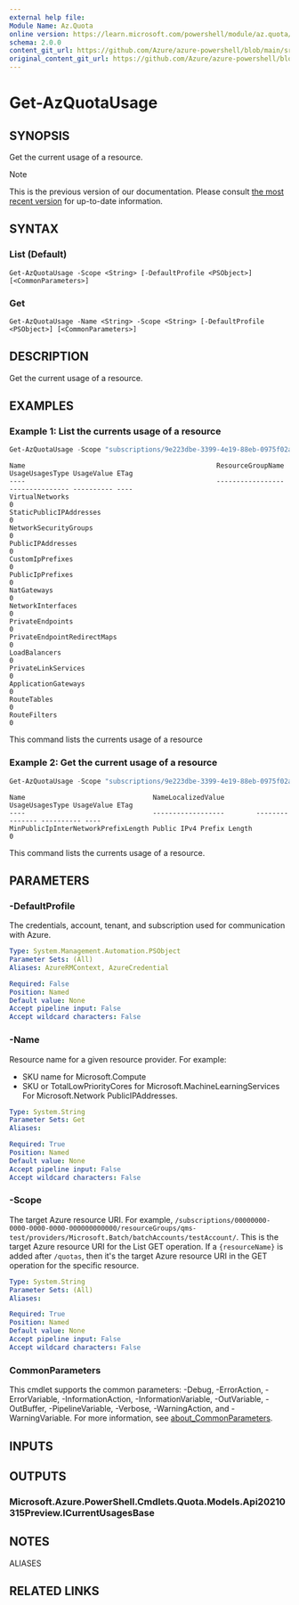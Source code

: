 ```yaml
---
external help file: 
Module Name: Az.Quota
online version: https://learn.microsoft.com/powershell/module/az.quota/get-azquotausage
schema: 2.0.0
content_git_url: https://github.com/Azure/azure-powershell/blob/main/src/Quota/help/Get-AzQuotaUsage.md
original_content_git_url: https://github.com/Azure/azure-powershell/blob/main/src/Quota/help/Get-AzQuotaUsage.md
---
```


# Get-AzQuotaUsage

## SYNOPSIS
Get the current usage of a resource.

> [!NOTE]
>This is the previous version of our documentation. Please consult [the most recent version](/powershell/module/az.quota/get-azquotausage) for up-to-date information.

## SYNTAX

### List (Default)
```
Get-AzQuotaUsage -Scope <String> [-DefaultProfile <PSObject>] [<CommonParameters>]
```

### Get
```
Get-AzQuotaUsage -Name <String> -Scope <String> [-DefaultProfile <PSObject>] [<CommonParameters>]
```

## DESCRIPTION
Get the current usage of a resource.

## EXAMPLES

### Example 1: List the currents usage of a resource
```powershell
Get-AzQuotaUsage -Scope "subscriptions/9e223dbe-3399-4e19-88eb-0975f02ac87f/providers/Microsoft.Network/locations/eastus" 
```

```output
Name                                                ResourceGroupName UsageUsagesType UsageValue ETag
----                                                ----------------- --------------- ---------- ----
VirtualNetworks                                                                       0
StaticPublicIPAddresses                                                               0
NetworkSecurityGroups                                                                 0
PublicIPAddresses                                                                     0
CustomIpPrefixes                                                                      0
PublicIpPrefixes                                                                      0
NatGateways                                                                           0
NetworkInterfaces                                                                     0
PrivateEndpoints                                                                      0
PrivateEndpointRedirectMaps                                                           0
LoadBalancers                                                                         0
PrivateLinkServices                                                                   0
ApplicationGateways                                                                   0
RouteTables                                                                           0
RouteFilters                                                                          0
```

This command lists the currents usage of a resource

### Example 2: Get the current usage of a resource
```powershell
Get-AzQuotaUsage -Scope "subscriptions/9e223dbe-3399-4e19-88eb-0975f02ac87f/providers/Microsoft.Network/locations/eastus" -Name "MinPublicIpInterNetworkPrefixLength"
```

```output
Name                                NameLocalizedValue        UsageUsagesType UsageValue ETag
----                                ------------------        --------------- ---------- ----
MinPublicIpInterNetworkPrefixLength Public IPv4 Prefix Length                 0
```

This command lists the currents usage of a resource.

## PARAMETERS

### -DefaultProfile
The credentials, account, tenant, and subscription used for communication with Azure.

```yaml
Type: System.Management.Automation.PSObject
Parameter Sets: (All)
Aliases: AzureRMContext, AzureCredential

Required: False
Position: Named
Default value: None
Accept pipeline input: False
Accept wildcard characters: False
```

### -Name
Resource name for a given resource provider.
For example:
- SKU name for Microsoft.Compute
- SKU or TotalLowPriorityCores for Microsoft.MachineLearningServices
 For Microsoft.Network PublicIPAddresses.

```yaml
Type: System.String
Parameter Sets: Get
Aliases:

Required: True
Position: Named
Default value: None
Accept pipeline input: False
Accept wildcard characters: False
```

### -Scope
The target Azure resource URI.
For example, `/subscriptions/00000000-0000-0000-0000-000000000000/resourceGroups/qms-test/providers/Microsoft.Batch/batchAccounts/testAccount/`.
This is the target Azure resource URI for the List GET operation.
If a `{resourceName}` is added after `/quotas`, then it's the target Azure resource URI in the GET operation for the specific resource.

```yaml
Type: System.String
Parameter Sets: (All)
Aliases:

Required: True
Position: Named
Default value: None
Accept pipeline input: False
Accept wildcard characters: False
```

### CommonParameters
This cmdlet supports the common parameters: -Debug, -ErrorAction, -ErrorVariable, -InformationAction, -InformationVariable, -OutVariable, -OutBuffer, -PipelineVariable, -Verbose, -WarningAction, and -WarningVariable. For more information, see [about_CommonParameters](http://go.microsoft.com/fwlink/?LinkID=113216).

## INPUTS

## OUTPUTS

### Microsoft.Azure.PowerShell.Cmdlets.Quota.Models.Api20210315Preview.ICurrentUsagesBase

## NOTES

ALIASES

## RELATED LINKS

